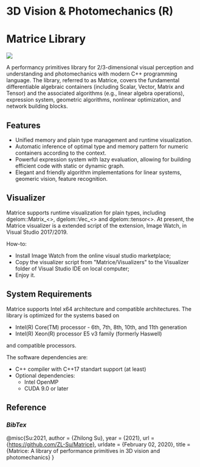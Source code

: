 
# 3D Vision & Photomechanics (R) 
# Matrice Library 
<img src="https://img.shields.io/github/v/release/ZL-Su/Matrice?include_prereleases&label=version"/>

A performancy primitives library for 2/3-dimensional visual perception and understanding and photomechanics with modern C++ programming language. The library, referred to as Matrice, covers the fundamental differentiable algebraic containers (including Scalar, Vector, Matrix and Tensor) and the associated algorithms (e.g., linear algebra operations), expression system, geometric algorithms, nonlinear optimization, and network building blocks.

## Features
* Unified memory and plain type management and runtime visualization.
* Automatic inference of optimal type and memory pattern for numeric containers according to the context.
* Powerful expression system with lazy evaluation, allowing for building efficient code with static or dynamic graph.
* Elegant and friendly algorithm implementations for linear systems, geomeric vision, feature recognition.

## Visualizer
Matrice supports runtime visualization for plain types, including dgelom::Matrix_<>, dgelom::Vec_<> and dgelom::tensor<>. At present, the Matrice visualizer is a extended script of the extension, Image Watch, in Visual Studio 2017/2019.

How-to:
* Install Image Watch from the online visual studio marketplace;
* Copy the visualizer script from "Matrice/Visualizers" to the Visualizer folder of Visual Studio IDE on local computer;
* Enjoy it.

## System Requirements
Matrice supports Intel x64 architecture and compatible architectures.
The library is optimized for the systems based on
* Intel(R) Core(TM) processor - 6th, 7th, 8th, 10th, and 11th generation
* Intel(R) Xeon(R) processor E5 v3 family (formerly Haswell)

and compatible processors.

The software dependencies are:
* C++ compiler with C++17 standart support (at least)
* Optional dependencies:
  * Intel OpenMP
  * CUDA 9.0 or later
## Reference
### *BibTex*
@misc{Su:2021,
  author = {Zhilong Su},
  year = {2021},
  url = {https://github.com/ZL-Su/Matrice},
  urldate = {February 02, 2020},
  title = {Matrice: A library of performance primitives in 3D vision and photomechanics}
}

